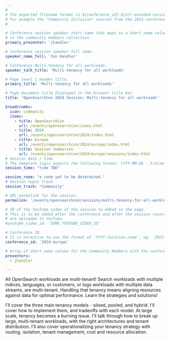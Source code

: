 ```yaml
---
#
# The expected filename format is ${conference_id}-${url-encoded-session-title}.md
# For example the "Community Inclusion" session from the 2023 conference in North America the title is "2023-europe-community-inclusion.html"
#

# Conference session speaker short name that maps to a short_name value
# in the community members collection.
primary_presenter: 'jhandler'

# Conference session speaker full name.
speaker_name_full: 'Jon Handler'

# Conference Multi-tenancy for all workloads.
speaker_talk_title: 'Multi-tenancy for all workloads'

# Page level 1 header title.
primary_title: 'Multi-tenancy for all workloads'

# Page document title displayed in the browser title bar.
title: 'OpenSearchCon 2024 Session: Multi-tenancy for all workloads'

breadcrumbs:
  icon: community
  items:
    - title: OpenSearchCon
      url: /events/opensearchcon/index.html
    - title: 2024
      url: /events/opensearchcon/2024/index.html
    - title: Europe
      url: /events/opensearchcon/2024/europe/index.html
    - title: Session Summaries
      url: /events/opensearchcon/2024/europe/sessions/index.html
# Session date / time
# The template logic expects the following format: YYYY-MM-DD - h:m(am|pm)-(h:m(am|pm))
session_time: "time TBD"

session_room: "a room yet to be determined."
# Session topic track.
session_track: "Community"

# URL permalink for the session.
permalink: '/events/opensearchcon/sessions/multi-tenancy-for-all-workloads.html'

# ID of the YouTube video of the session to embed in the page.
# This is to be added after the conference and after the session recordings
# are uploaded to YouTube.
#youtube_video_id: 'SOME_YOUTUBE_VIDEO_ID'

# Conference ID.
# It is normative to use the format of 'YYYY-location-name', eg. '2023-europe'.
conference_id: '2024-europe'

# Array of short_name values for the Community Members with the conference_speaker persona whom are presenting the session. This includes the primary_speaker indicated above and any other presenters (if any).
presenters:
  - jhandler

---
```

All OpenSearch workloads are multi-tenant! Search workloads with multiple indices, languages, or customers, or logs workloads with multiple data streams, are multi-tenant. Handling that tenancy means aligning resources against data for optimal performance. Learn the strategies and solutions!

I'll cover the three main tenancy models - siloed, pooled, and hybrid. I'll cover how to implement them, and tradeoffs with each model. At large scale, tenancy becomes a burning issue. I'll talk through how to break up large, multi-tenant workloads, with the right architectures and tenant distribution. I'll also cover operationalizing your tenancy strategy with routing, isolation, tenant management, cost and resource allocation.
